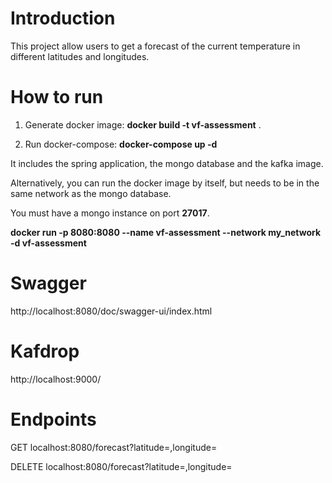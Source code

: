# Introduction

This project allow users to get a forecast of the current temperature in different latitudes and longitudes.

# How to run

1. Generate docker image: **docker build -t vf-assessment** .

2. Run docker-compose: **docker-compose up -d**

It includes the spring application, the mongo database and the kafka image.


Alternatively, you can run the docker image by itself, but needs to be in the same
network as the mongo database.

You must have a mongo instance on port **27017**.

**docker run -p 8080:8080 --name vf-assessment --network my_network -d vf-assessment**

# Swagger

http://localhost:8080/doc/swagger-ui/index.html

# Kafdrop

http://localhost:9000/

# Endpoints

GET localhost:8080/forecast?latitude=,longitude=

DELETE localhost:8080/forecast?latitude=,longitude=





